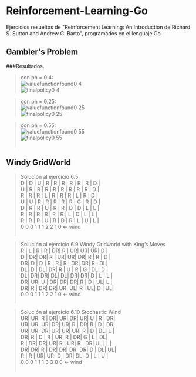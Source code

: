 # Reinforcement-Learning-Go
Ejercicios resueltos de "Reinforcement Learning: An Introduction de Richard S. Sutton and Andrew G. Barto", programados en el lenguaje Go

## Gambler's Problem
###Resultados.<br />
>con ph = 0.4:<br /> 
![valuefunctionfound0 4](https://user-images.githubusercontent.com/6053293/38634397-3ada7b44-3d77-11e8-91a0-0b4412a396b3.png)<br />
![finalpolicy0 4](https://user-images.githubusercontent.com/6053293/38634432-534fde9e-3d77-11e8-9bda-455114862e25.png)<br />

>con ph = 0.25:<br />
![valuefunctionfound0 25](https://user-images.githubusercontent.com/6053293/38634474-6e839778-3d77-11e8-9f71-a33ee0a080c7.png)<br />
![finalpolicy0 25](https://user-images.githubusercontent.com/6053293/38634472-6dc8f878-3d77-11e8-9522-cb7073d610a6.png)<br />

>con ph = 0.55:<br />
![valuefunctionfound0 55](https://user-images.githubusercontent.com/6053293/38634536-9b75ed9e-3d77-11e8-9d34-184242c87dcd.png)<br />
![finalpolicy0 55](https://user-images.githubusercontent.com/6053293/38634535-9b5a82c0-3d77-11e8-9fe2-5f096ab16e3d.png)<br /><br />

## Windy GridWorld
>Solución al ejercicio 6.5 <br />
D | D | U | R | R | R | R | R | R | D | <br />
U | R | R | R | R | R | R | R | R | D |<br />
R | R | R | L | R | R | R | L | R | D |<br />
U | U | R | R | R | R | R | G | R | D |<br />
D | R | R | U | R | R | D | D | L | L |<br />
R | R | R | R | R | R | L | D | L | L |<br />
R | R | R | U | R | D | R | L | U | L |<br />
0   0   0   1   1   1   2   2   1   0   <- wind <br /><br />

>Solución al ejercicio 6.9 Windy Gridworld with King’s Moves <br />
R | L | R | R | DR| R | UR| UR| UR| D |<br />
D | DR| DR| R | UR| UR| DR| R | R | D |<br />
DR| D | D | R | R | R | DR| DR| R | DL|<br />
DL| D | DL| DR| R | U | R | G | DL| D |<br />
DL| DR| DR| DL| DL| DR| DR| D | L | L |<br />
DR| UR| U | DR| DR| DR| R | D | UL| L |<br />
DR| R | DR| DR| UR| UL| R | UL| D | UL|<br />
0   0   0   1   1   1   2   2   1   0   <- wind <br /><br />

>Solución al ejercicio 6.10 Stochastic Wind <br />
UR| UR| R | DR| UR| DR| UR| U | R | DR|<br />
UR| UR| UR| DR| UR| R | DR| R | D | DR|<br />
UR| UR| DR| UR| UR| UR| R | D | DL| L |<br />
DR| R | D | R | UR| R | DR| G | L | DL|<br />
R | DR| DR| UR| R | UR| R | DR| UL| L |<br />
DR| DR| R | DR| DR| DR| DR| D | DL| UL|<br />
R | R | UR| UR| D | DR| DL| D | L | U |<br />
0   0   0   1   1   1   3   3   0   0   <- wind <br /><br />


